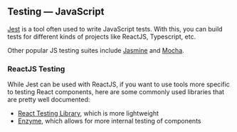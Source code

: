 ## Testing — JavaScript

[Jest](https://jestjs.io/docs/getting-started) is a tool often used to write JavaScript tests. With this, you can build tests for different kinds of projects like ReactJS, Typescript, etc.

Other popular JS testing suites include [Jasmine](https://jasmine.github.io/) and [Mocha](https://mochajs.org/).

### ReactJS Testing
While Jest can be used with ReactJS, if you want to use tools more specific to testing React components, here are some commonly used libraries that are pretty well documented: 
* [React Testing Library](https://testing-library.com/docs/react-testing-library/intro/), which is more lightweight
* [Enzyme](https://enzymejs.github.io/enzyme/), which allows for more internal testing of components